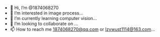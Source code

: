 - 👋 Hi, I’m @1874068270
- 👀 I’m interested in image process...
- 🌱 I’m currently learning computer vision...
- 💞️ I’m looking to collaborate on ...
- 📫 How to reach me 1874068270@qq.com or lzywust1114@163.com...

<!---
1874068270/1874068270 is a ✨ special ✨ repository because its `README.md` (this file) appears on your GitHub profile.
You can click the Preview link to take a look at your changes.
--->
